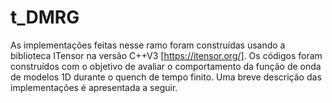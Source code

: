 # t_DMRG

As implementações feitas nesse ramo foram construídas usando a biblioteca ITensor na versão C++V3 [https://itensor.org/]. Os códigos foram construídos com o objetivo de avaliar o comportamento da função de onda de modelos 1D durante o quench de tempo finito. Uma breve descrição das implementações é apresentada a seguir.





